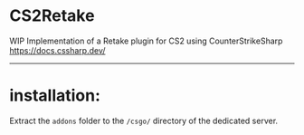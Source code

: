 # CS2Retake  
  
WIP Implementation of a Retake plugin for CS2 using CounterStrikeSharp  
<https://docs.cssharp.dev/>  
  
---
# installation:  
Extract the `addons` folder to the `/csgo/` directory of the dedicated server.  
